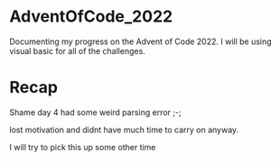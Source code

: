 # AdventOfCode_2022
Documenting my progress on the Advent of Code 2022. I will be using visual basic for all of the challenges.

# Recap

Shame day 4 had some weird parsing error ;-;

lost motivation and didnt have much time to carry on anyway.

I will try to pick this up some other time
